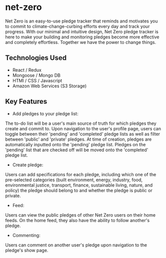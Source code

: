 # net-zero

Net Zero is an easy-to-use pledge tracker that reminds and motivates you to commit to climate-change-curbing efforts every day and track your progress.
With our minimal and intuitive design, Net Zero pledge tracker is here to make your building and monitoring pledges become more effective and completely effortless. Together we have the power to change things.

## Technologies Used
* React / Redux
* Mongoose / Mongo DB
* HTMl / CSS / Javascript
* Amazon Web Services (S3 Storage)

## Key Features
* Add pledges to your pledge list:

The to-do list will be a user's main source of truth for which pledges they create and commit to. Upon navigation to the user's profile page, users can toggle between their 'pending' and 'completed' pledge lists as well as filter between 'public' and 'private' pledges. At time of creation, pledges are automatically inputted onto the 'pending' pledge list. Pledges on the 'pending' list that are checked off will be moved onto the 'completed' pledge list.

* Create pledge:

Users can add specifications for each pledge, including which one of the pre-selected categories (built environment, energy, industry, food, environmental justice, transport, finance, sustainable living, nature, and policy) the pledge should belong to and whether the pledge is public or private.

* Feed:

Users can view the public pledges of other Net Zero users on their home feeds. On the home feed, they also have the ability to follow another's pledge.

* Commenting:

Users can comment on another user's pledge upon navigation to the pledge's show page.
